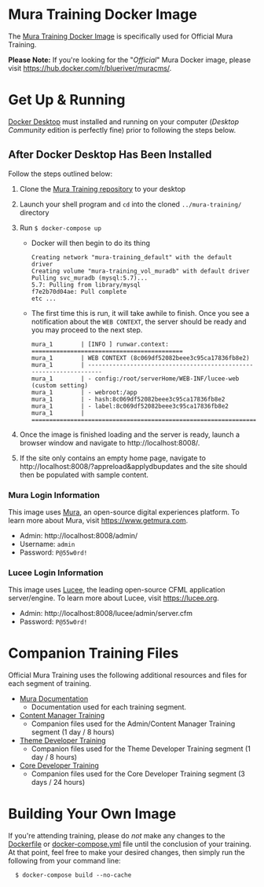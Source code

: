 # Mura Training Docker Image

The [Mura Training Docker Image](https://hub.docker.com/r/stevewithington/mura-training) is specifically used for Official Mura Training.

**Please Note:** If you're looking for the "*Official*" Mura Docker image, please visit https://hub.docker.com/r/blueriver/muracms/.


# Get Up & Running

[Docker Desktop](https://www.docker.com/products/docker-desktop) must installed and running on your computer (*Desktop Community* edition is perfectly fine) prior to following the steps below.

## After Docker Desktop Has Been Installed

Follow the steps outlined below:

1. Clone the [Mura Training repository](https://github.com/stevewithington/mura-training) to your desktop
2. Launch your shell program and `cd` into the cloned `../mura-training/` directory
3. Run `$ docker-compose up`
    * Docker will then begin to do its thing
        ```
        Creating network "mura-training_default" with the default driver
        Creating volume "mura-training_vol_muradb" with default driver
        Pulling svc_muradb (mysql:5.7)...
        5.7: Pulling from library/mysql
        f7e2b70d04ae: Pull complete
        etc ...
        ```
    * The first time this is run, it will take awhile to finish. Once you see a notification about the `WEB CONTEXT`, the server should be ready and you may proceed to the next step.    

        ``` 
        mura_1        | [INFO ] runwar.context: ===========================================
        mura_1        | WEB CONTEXT (8c069df52082beee3c95ca17836fb8e2)
        mura_1        | -------------------------------------------------------------------
        mura_1        | - config:/root/serverHome/WEB-INF/lucee-web (custom setting)
        mura_1        | - webroot:/app
        mura_1        | - hash:8c069df52082beee3c95ca17836fb8e2
        mura_1        | - label:8c069df52082beee3c95ca17836fb8e2
        mura_1        | ===================================================================
        ```

4. Once the image is finished loading and the server is ready, launch a browser window and navigate to http://localhost:8008/.
5. If the site only contains an empty home page, navigate to http://localhost:8008/?appreload&applydbupdates and the site should then be populated with sample content.


### Mura Login Information

This image uses [Mura](https://www.getmura.com), an open-source digital experiences platform. To learn more about Mura, visit https://www.getmura.com.
* Admin: http://localhost:8008/admin/
* Username: `admin`
* Password: `P@55w0rd!`


### Lucee Login Information

This image uses [Lucee](https://lucee.org), the leading open-source CFML application server/engine. To learn more about Lucee, visit https://lucee.org.
* Admin: http://localhost:8008/lucee/admin/server.cfm
* Password: `P@55w0rd!`


# Companion Training Files

Official Mura Training uses the following additional resources and files for each segment of training.

* [Mura Documentation](https://docs.getmura.com)
    * Documentation used for each training segment.
* [Content Manager Training](https://github.com/stevewithington/mura-training/tree/master/www/training/1-admin)
    * Companion files used for the Admin/Content Manager Training segment (1 day / 8 hours)
* [Theme Developer Training](https://github.com/stevewithington/mura-training/tree/master/www/training/2-theme)
    * Companion files used for the Theme Developer Training segment (1 day / 8 hours)
* [Core Developer Training](https://github.com/stevewithington/mura-training/tree/master/www/training/3-core)
    * Companion files used for the Core Developer Training segment (3 days / 24 hours)


# Building Your Own Image

If you're attending training, please do *not* make any changes to the [Dockerfile](https://github.com/stevewithington/mura-training/blob/master/Dockerfile) or [docker-compose.yml](https://github.com/stevewithington/mura-training/blob/master/docker-compose.yml) file until the conclusion of your training. At that point, feel free to make your desired changes, then simply run the following from your command line:

```
  $ docker-compose build --no-cache
```